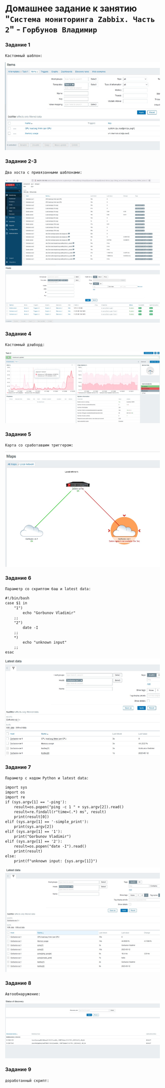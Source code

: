 # Домашнее задание к занятию "`Система мониторинга Zabbix. Часть 2`" - `Горбунов Владимир`



### Задание 1

`Кастомный шаблон:`<br>

![Название скриншота](https://github.com/Night-N/8-zabbix2/blob/main/zabbix-1.jpg)<br>

### Задание 2-3

`Два хоста с привязанными шаблонами:`<br>

![Название скриншота](https://github.com/Night-N/8-zabbix2/blob/main/zabbix-2.jpg)<br>
![Название скриншота](https://github.com/Night-N/8-zabbix2/blob/main/zabbix-3.jpg)<br>

### Задание 4

`Кастомный дэшборд:`<br>

![Название скриншота](https://github.com/Night-N/8-zabbix2/blob/main/zabbix-4.jpg)<br>

### Задание 5

`Карта со сработавшим триггером:`<br>

![Название скриншота](https://github.com/Night-N/8-zabbix2/blob/main/zabbix-5.jpg)<br>

### Задание 6

`Параметр со скриптом баш и latest data:`<br>
```
#!/bin/bash
case $1 in
    "1")
        echo "Gorbunov Vladimir"
    ;;
    "2")
        date -I
    ;;
    *)
        echo "unknown input"
    ;;
esac
```

![Название скриншота](https://github.com/Night-N/8-zabbix2/blob/main/zabbix-6.jpg)<br>

### Задание 7
`Параметр с кодом Python и latest data:`<br>
```
import sys
import os
import re
if (sys.argv[1] == '-ping'):
    result=os.popen("ping -c 1 " + sys.argv[2]).read() 
    result=re.findall(r"time=(.*) ms", result) 
    print(result[0]) 
elif (sys.argv[1] == '-simple_print'): 
    print(sys.argv[2]) 
elif (sys.argv[1] == '1'): 
    print("Gorbunov Vladimir") 
elif (sys.argv[1] == '2'): 
    result=os.popen("date -I").read()
    print(result)
else: 
    print(f"unknown input: {sys.argv[1]}") 
```

![Название скриншота](https://github.com/Night-N/8-zabbix2/blob/main/zabbix-7.jpg)<br>

### Задание 8

`Автообнаружение:`<br>

![Название скриншота](https://github.com/Night-N/8-zabbix2/blob/main/zabbix-8.jpg)<br>

### Задание 9

`доработанный скрипт:`<br>



